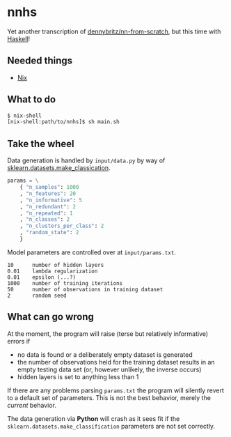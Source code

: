 # nnhs

Yet another transcription of [dennybritz/nn-from-scratch](https://github.com/dennybritz/nn-from-scratch/blob/master/nn_from_scratch.py), but this time with [Haskell](https://stackoverflow.com/questions/775726/whats-the-fuss-about-haskell)!

Needed things
---
 - [Nix](https://nixos.org/nix/)

What to do
---
```bash
$ nix-shell
[nix-shell:path/to/nnhs]$ sh main.sh
```

Take the wheel
---
Data generation is handled by `input/data.py` by way of [sklearn.datasets.make_classication](https://scikit-learn.org/stable/modules/generated/sklearn.datasets.make_classification.html).

```python
params = \
    { "n_samples": 1000
    , "n_features": 20
    , "n_informative": 5
    , "n_redundant": 2
    , "n_repeated": 1
    , "n_classes": 2
    , "n_clusters_per_class": 2
    , "random_state": 2
    }
```

Model parameters are controlled over at `input/params.txt`.
```
10      number of hidden layers
0.01    lambda regularization
0.01    epsilon (...?)
1000    number of training iterations
50      number of observations in training dataset
2       random seed
```

What can go wrong
---
At the moment, the program will raise (terse but relatively informative) errors if
* no data is found or a deliberately empty dataset is generated
* the number of observations held for the training dataset results in an empty testing data set (or, however unlikely, the inverse occurs)
* hidden layers is set to anything less than 1

If there are any problems parsing `params.txt` the program will silently revert to a default set of parameters. This is not the best behavior, merely the *current* behavior.

The data generation via **Python** will crash as it sees fit if the `sklearn.datasets.make_classification` parameters are not set correctly.
